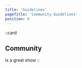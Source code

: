 ```yaml
---
title: 'Guidelines'
pageTitle: 'Community Guidelines'
position: 0
---
```


::card
## Community
is a great show
::